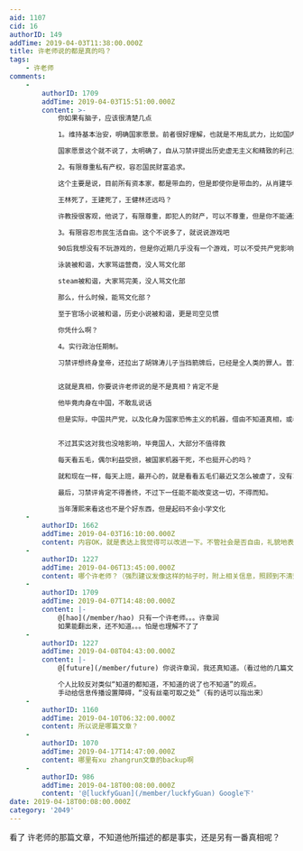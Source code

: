```yaml
---
aid: 1107
cid: 16
authorID: 149
addTime: 2019-04-03T11:38:00.000Z
title: 许老师说的都是真的吗？
tags:
    - 许老师
comments:
    -
        authorID: 1709
        addTime: 2019-04-03T15:51:00.000Z
        content: >-
            你如果有脑子，应该很清楚几点  

            1。维持基本治安，明确国家愿景。前者很好理解，也就是不用乱武力，比如国内的安检，没有任何作用，完全就是浪费警力，但是背后不可告人的目的，则是让大家习惯人权频繁被侵犯，变成顺民  

            国家愿景这个就不说了，太明确了，自从习禁评提出历史虚无主义和精致的利己主义者之后，很明确就是要虚构中国历史，并且彻底侵犯人的一切权力，这属于犯了反人类罪  

            2。有限尊重私有产权，容忍国民财富追求。  

            这个主要是说，目前所有资本家，都是带血的，但是即使你是带血的，从肖建华，到吴小晖，从王建到马云，都是案板上的肉，而且最后你都必须死。  

            王林死了，王建死了，王健林还远吗？  

            许教授很客观，他说了，有限尊重，即犯人的财产，可以不尊重，但是你不能通过暗杀等手段去抓人，这不就是国家恐怖主义马？  

            3。有限容忍市民生活自由。这个不说多了，就说说游戏吧  

            90后我想没有不玩游戏的，但是你近期几乎没有一个游戏，可以不受共产党影响，自由的游玩，06年骨头被和谐，大家骂九城，但是没人骂文化部  

            泳装被和谐，大家骂运营商，没人骂文化部  

            steam被和谐，大家骂完美，没人骂文化部  

            那么，什么时候，能骂文化部？  

            至于官场小说被和谐，历史小说被和谐，更是司空见惯  

            你凭什么啊？  

            4。实行政治任期制。  

            习禁评想终身皇帝，还拉出了胡锦涛儿子当挡箭牌后，已经是全人类的罪人。普京很想学习


            这就是真相，你要说许老师说的是不是真相？肯定不是  

            他毕竟肉身在中国，不敢乱说话  

            但是实际，中国共产党，以及化身为国家恐怖主义的机器，借由不知道真相，或者知道真相但是不敢反抗的可怜的民警/慰问组/网警/五毛等，组成了，庞大的迫害机构


            不过其实这对我也没啥影响，毕竟国人，大部分不值得救  

            每天看五毛，偶尔利益受损，被国家机器干死，不也挺开心的吗？  

            就和现在一样，每天上班，最开心的，就是看看五毛们最近又怎么被虐了，没有习禁评上万亿的拿着纳税人的钱去搞这么庞大的乌合之众，我还难看到这么有意思的事呢~这方面也感谢习禁评  

            最后，习禁评肯定不得善终，不过下一任能不能改变这一切，不得而知。  

            当年薄熙来看这也不是个好东西，但是起码不会小学文化
    -
        authorID: 1662
        addTime: 2019-04-03T16:10:00.000Z
        content: 内容OK，就是表达上我觉得可以改进一下。不管社会是否自由，礼貌地表达都很重要。
    -
        authorID: 1227
        addTime: 2019-04-06T13:45:00.000Z
        content: 哪个许老师？（强烈建议发像这样的帖子时，附上相关信息，照顾到不清楚事情的人！）
    -
        authorID: 1709
        addTime: 2019-04-07T14:48:00.000Z
        content: |-
            @[hao](/member/hao) 只有一个许老师。。。许章润  
            如果能翻出来，还不知道。。。怕是也理解不了了
    -
        authorID: 1227
        addTime: 2019-04-08T04:43:00.000Z
        content: |-
            @[future](/member/future) 你说许章润，我还真知道。（看过他的几篇文章、也知道他的近期的“处境”）

            个人比较反对类似“知道的都知道，不知道的说了也不知道”的观点。  
            手动给信息传播设置障碍，“没有丝毫可取之处”（有的话可以指出来）
    -
        authorID: 1160
        addTime: 2019-04-10T06:32:00.000Z
        content: 所以说是哪篇文章？
    -
        authorID: 1070
        addTime: 2019-04-17T14:47:00.000Z
        content: 哪里有xu zhangrun文章的backup啊
    -
        authorID: 986
        addTime: 2019-04-18T00:08:00.000Z
        content: '@[luckfyGuan](/member/luckfyGuan) Google下'
date: 2019-04-18T00:08:00.000Z
category: '2049'
---
```


看了 许老师的那篇文章，不知道他所描述的都是事实，还是另有一番真相呢？
